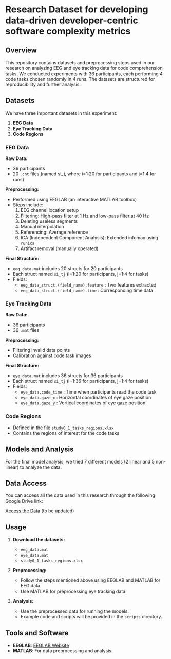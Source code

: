# Research Dataset for developing data-driven developer-centric software complexity metrics

## Overview
This repository contains datasets and preprocessing steps used in our research on analyzing EEG and eye tracking data for code comprehension tasks. We conducted experiments with 36 participants, each performing 4 code tasks chosen randomly in 4 runs. The datasets are structured for reproducibility and further analysis.

## Datasets
We have three important datasets in this experiment:
1. **EEG Data**
2. **Eye Tracking Data**
3. **Code Regions**

### EEG Data
**Raw Data:**
- 36 participants
- 20 `.cnt` files (named si_j, where i=1:20 for participants and j=1:4 for runs)

**Preprocessing:**
- Performed using EEGLAB (an interactive MATLAB toolbox)
- Steps include:
  1. EEG channel location setup
  2. Filtering: High-pass filter at 1 Hz and low-pass filter at 40 Hz
  3. Deleting useless segments
  4. Manual interpolation
  5. Referencing: Average reference
  6. ICA (Independent Component Analysis): Extended infomax using `runica`
  7. Artifact removal (manually operated)

**Final Structure:**
- `eeg_data.mat` includes 20 structs for 20 participants
- Each struct named `si_tj` (i=1:20 for participants, j=1:4 for tasks)
- Fields:
  - `eeg_data_struct.(field_name).feature` : Two features extracted
  - `eeg_data_struct.(field_name).time` : Corresponding time data

### Eye Tracking Data
**Raw Data:**
- 36 participants
- 36 `.mat` files

**Preprocessing:**
- Filtering invalid data points
- Calibration against code task images

**Final Structure:**
- `eye_data.mat` includes 36 structs for 36 participants
- Each struct named `si_tj` (i=1:36 for participants, j=1:4 for tasks)
- Fields:
  - `eye_data.code_time` : Time when participants read the code task
  - `eye_data.gaze_x` : Horizontal coordinates of eye gaze position
  - `eye_data.gaze_y` : Vertical coordinates of eye gaze position

### Code Regions
- Defined in the file `study0_1_tasks_regions.xlsx`
- Contains the regions of interest for the code tasks

## Models and Analysis
For the final model analysis, we tried 7 different models (2 linear and 5 non-linear) to analyze the data.

## Data Access
You can access all the data used in this research through the following Google Drive link:

[Access the Data](https://drive.google.com/drive/folders/1tFoCChdtkplacf0LPb4Z0tkz94Zrcs9d) (to be updated)

## Usage
1. **Download the datasets:**
   - `eeg_data.mat`
   - `eye_data.mat`
   - `study0_1_tasks_regions.xlsx`

2. **Preprocessing:**
   - Follow the steps mentioned above using EEGLAB and MATLAB for EEG data.
   - Use MATLAB for preprocessing eye tracking data.

3. **Analysis:**
   - Use the preprocessed data for running the models.
   - Example code and scripts will be provided in the `scripts` directory.

## Tools and Software
- **EEGLAB**: [EEGLAB Website](https://sccn.ucsd.edu/eeglab/index.php)
- **MATLAB**: For data preprocessing and analysis.


